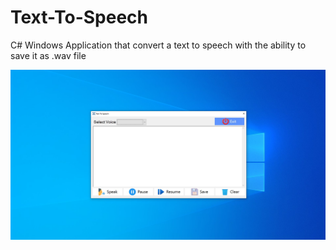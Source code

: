 # Text-To-Speech
C# Windows Application that convert a text to speech with the ability to save it as .wav file

<img src="speech.jpg">
